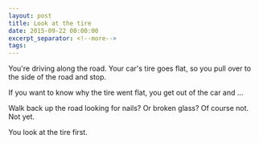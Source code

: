 ```yaml
---
layout: post
title: Look at the tire
date: 2015-09-22 00:00:00
excerpt_separator: <!--more-->
tags:
---
```


You're driving along the road. Your car's tire goes flat, so you pull over to the side of the road and stop.

If you want to know why the tire went flat, you get out of the car and ...
<!--more-->

Walk back up the road looking for nails? Or broken glass? Of course not. Not yet.

You look at the tire first.
